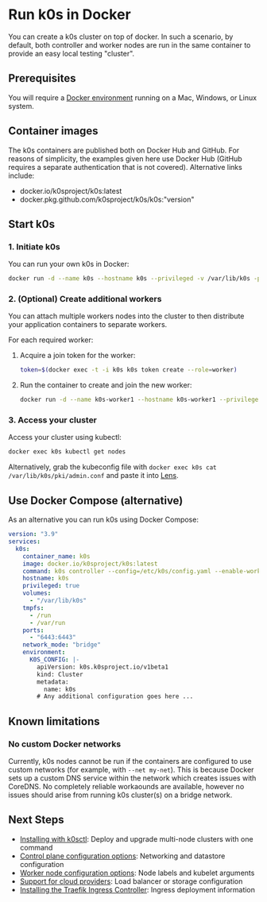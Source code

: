 # Run k0s in Docker

You can create a k0s cluster on top of docker. In such a scenario, by default, both controller and worker nodes are run in the same container to provide an easy local testing "cluster".

## Prerequisites

You will require a [Docker environment](https://docs.docker.com/get-docker/) running on a Mac, Windows, or Linux system.

## Container images

The k0s containers are published both on Docker Hub and GitHub. For reasons of simplicity, the examples given here use Docker Hub (GitHub requires a separate authentication that is not covered). Alternative links include:

- docker.io/k0sproject/k0s:latest
- docker.pkg.github.com/k0sproject/k0s/k0s:"version"

## Start k0s

### 1. Initiate k0s

You can run your own k0s in Docker:

```sh
docker run -d --name k0s --hostname k0s --privileged -v /var/lib/k0s -p 6443:6443 docker.io/k0sproject/k0s:latest
```

### 2. (Optional) Create additional workers

You can attach multiple workers nodes into the cluster to then distribute your application containers to separate workers.

For each required worker:

1. Acquire a join token for the worker:

    ```sh
    token=$(docker exec -t -i k0s k0s token create --role=worker)
    ```

2. Run the container to create and join the new worker:

    ```sh
    docker run -d --name k0s-worker1 --hostname k0s-worker1 --privileged -v /var/lib/k0s docker.io/k0sproject/k0s:latest k0s worker $token
    ```

### 3. Access your cluster

Access your cluster using kubectl:

```sh
docker exec k0s kubectl get nodes
```

Alternatively, grab the kubeconfig file with `docker exec k0s cat /var/lib/k0s/pki/admin.conf` and paste it into [Lens](https://github.com/lensapp/lens/).

## Use Docker Compose (alternative)

As an alternative you can run k0s using Docker Compose:

```yaml
version: "3.9"
services:
  k0s:
    container_name: k0s
    image: docker.io/k0sproject/k0s:latest
    command: k0s controller --config=/etc/k0s/config.yaml --enable-worker
    hostname: k0s
    privileged: true
    volumes:
      - "/var/lib/k0s"
    tmpfs:
      - /run
      - /var/run
    ports:
      - "6443:6443"
    network_mode: "bridge"
    environment:
      K0S_CONFIG: |-
        apiVersion: k0s.k0sproject.io/v1beta1
        kind: Cluster
        metadata:
          name: k0s
        # Any additional configuration goes here ...
```

## Known limitations

### No custom Docker networks

Currently, k0s nodes cannot be run if the containers are configured to use custom networks (for example, with `--net my-net`). This is because Docker sets up a custom DNS service within the network which creates issues with CoreDNS. No completely reliable workaounds are available, however no issues should arise from running k0s cluster(s) on a bridge network.

## Next Steps

- [Installing with k0sctl](k0sctl-install.md): Deploy and upgrade multi-node clusters with one command
- [Control plane configuration options](configuration.md): Networking and datastore configuration
- [Worker node configuration options](worker-node-config.md): Node labels and kubelet arguments
- [Support for cloud providers](cloud-providers.md): Load balancer or storage configuration
- [Installing the Traefik Ingress Controller](examples/traefik-ingress.md):
  Ingress deployment information
